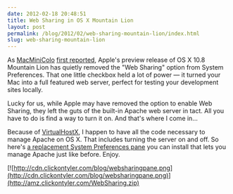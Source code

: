 ```yaml
---
date: 2012-02-18 20:48:51
title: Web Sharing in OS X Mountain Lion
layout: post
permalink: /blog/2012/02/web-sharing-mountain-lion/index.html
slug: web-sharing-mountain-lion
---
```

As [MacMiniColo](http://macminicolo.net) [first reported](http://blog.macminicolo.net/post/17721333182/first-look-at-mountain-lion-os-x-server), Apple's preview release of OS X 10.8 Mountain Lion has quietly removed the "Web Sharing" option from System Preferences. That one little checkbox held a lot of power &mdash; it turned your Mac into a full featured web server, perfect for testing your development sites locally.

Lucky for us, while Apple may have removed the option to enable Web Sharing, they left the guts of the built-in Apache web server in tact. All you have to do is find a way to turn it on. And that's where I come in...

Because of [VirtualHostX](http://clickontyler.com/virtualhostx/), I happen to have all the code necessary to manage Apache on OS X. That includes turning the server on and off. So here's [a replacement System Preferences pane](http://amz.clickontyler.com/WebSharing.zip) you can install that lets you manage Apache just like before. Enjoy.

[![http://cdn.clickontyler.com/blog/websharingpane.png](http://cdn.clickontyler.com/blog/websharingpane.png)](http://amz.clickontyler.com/WebSharing.zip)